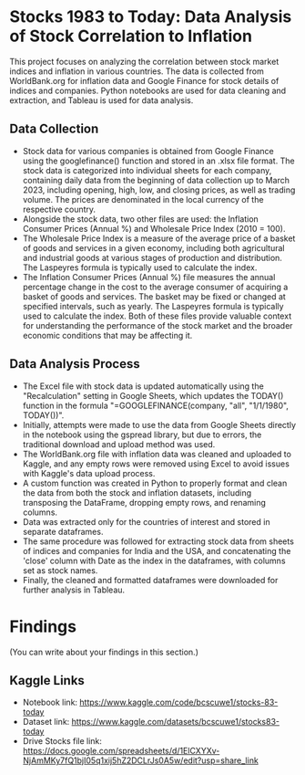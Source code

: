 # Stocks 1983 to Today: Data Analysis of Stock Correlation to Inflation
This project focuses on analyzing the correlation between stock market indices and inflation in various countries. The data is collected from WorldBank.org for inflation data and Google Finance for stock details of indices and companies. Python notebooks are used for data cleaning and extraction, and Tableau is used for data analysis.

## Data Collection
* Stock data for various companies is obtained from Google Finance using the googlefinance() function and stored in an .xlsx file format. The stock data is categorized into individual sheets for each company, containing daily data from the beginning of data collection up to March 2023, including opening, high, low, and closing prices, as well as trading volume. The prices are denominated in the local currency of the respective country.
* Alongside the stock data, two other files are used: the Inflation Consumer Prices (Annual %) and Wholesale Price Index (2010 = 100).
* The Wholesale Price Index is a measure of the average price of a basket of goods and services in a given economy, including both agricultural and industrial goods at various stages of production and distribution. The Laspeyres formula is typically used to calculate the index.
* The Inflation Consumer Prices (Annual %) file measures the annual percentage change in the cost to the average consumer of acquiring a basket of goods and services. The basket may be fixed or changed at specified intervals, such as yearly. The Laspeyres formula is typically used to calculate the index. Both of these files provide valuable context for understanding the performance of the stock market and the broader economic conditions that may be affecting it.
## Data Analysis Process
* The Excel file with stock data is updated automatically using the "Recalculation" setting in Google Sheets, which updates the TODAY() function in the formula "=GOOGLEFINANCE(company, "all", "1/1/1980", TODAY())".
* Initially, attempts were made to use the data from Google Sheets directly in the notebook using the gspread library, but due to errors, the traditional download and upload method was used.
* The WorldBank.org file with inflation data was cleaned and uploaded to Kaggle, and any empty rows were removed using Excel to avoid issues with Kaggle's data upload process.
* A custom function was created in Python to properly format and clean the data from both the stock and inflation datasets, including transposing the DataFrame, dropping empty rows, and renaming columns.
* Data was extracted only for the countries of interest and stored in separate dataframes.
* The same procedure was followed for extracting stock data from sheets of indices and companies for India and the USA, and concatenating the 'close' column with Date as the index in the dataframes, with columns set as stock names.
* Finally, the cleaned and formatted dataframes were downloaded for further analysis in Tableau.
# Findings
(You can write about your findings in this section.)

## Kaggle Links
* Notebook link: https://www.kaggle.com/code/bcscuwe1/stocks-83-today
* Dataset link: https://www.kaggle.com/datasets/bcscuwe1/stocks83-today
* Drive Stocks file link: https://docs.google.com/spreadsheets/d/1ElCXYXv-NjAmMKy7fQ1bjI05q1xij5hZ2DCLrJs0A5w/edit?usp=share_link
